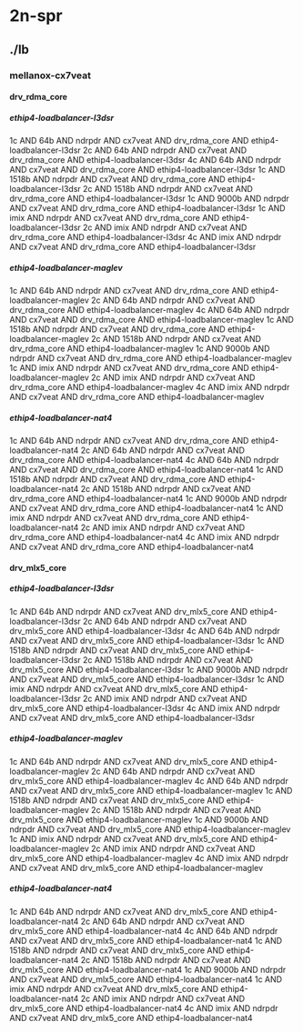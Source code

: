 # 2n-spr
## ./lb
### mellanox-cx7veat
#### drv_rdma_core
##### ethip4-loadbalancer-l3dsr
1c AND 64b AND ndrpdr AND cx7veat AND drv_rdma_core AND ethip4-loadbalancer-l3dsr
2c AND 64b AND ndrpdr AND cx7veat AND drv_rdma_core AND ethip4-loadbalancer-l3dsr
4c AND 64b AND ndrpdr AND cx7veat AND drv_rdma_core AND ethip4-loadbalancer-l3dsr
1c AND 1518b AND ndrpdr AND cx7veat AND drv_rdma_core AND ethip4-loadbalancer-l3dsr
2c AND 1518b AND ndrpdr AND cx7veat AND drv_rdma_core AND ethip4-loadbalancer-l3dsr
1c AND 9000b AND ndrpdr AND cx7veat AND drv_rdma_core AND ethip4-loadbalancer-l3dsr
1c AND imix AND ndrpdr AND cx7veat AND drv_rdma_core AND ethip4-loadbalancer-l3dsr
2c AND imix AND ndrpdr AND cx7veat AND drv_rdma_core AND ethip4-loadbalancer-l3dsr
4c AND imix AND ndrpdr AND cx7veat AND drv_rdma_core AND ethip4-loadbalancer-l3dsr
##### ethip4-loadbalancer-maglev
1c AND 64b AND ndrpdr AND cx7veat AND drv_rdma_core AND ethip4-loadbalancer-maglev
2c AND 64b AND ndrpdr AND cx7veat AND drv_rdma_core AND ethip4-loadbalancer-maglev
4c AND 64b AND ndrpdr AND cx7veat AND drv_rdma_core AND ethip4-loadbalancer-maglev
1c AND 1518b AND ndrpdr AND cx7veat AND drv_rdma_core AND ethip4-loadbalancer-maglev
2c AND 1518b AND ndrpdr AND cx7veat AND drv_rdma_core AND ethip4-loadbalancer-maglev
1c AND 9000b AND ndrpdr AND cx7veat AND drv_rdma_core AND ethip4-loadbalancer-maglev
1c AND imix AND ndrpdr AND cx7veat AND drv_rdma_core AND ethip4-loadbalancer-maglev
2c AND imix AND ndrpdr AND cx7veat AND drv_rdma_core AND ethip4-loadbalancer-maglev
4c AND imix AND ndrpdr AND cx7veat AND drv_rdma_core AND ethip4-loadbalancer-maglev
##### ethip4-loadbalancer-nat4
1c AND 64b AND ndrpdr AND cx7veat AND drv_rdma_core AND ethip4-loadbalancer-nat4
2c AND 64b AND ndrpdr AND cx7veat AND drv_rdma_core AND ethip4-loadbalancer-nat4
4c AND 64b AND ndrpdr AND cx7veat AND drv_rdma_core AND ethip4-loadbalancer-nat4
1c AND 1518b AND ndrpdr AND cx7veat AND drv_rdma_core AND ethip4-loadbalancer-nat4
2c AND 1518b AND ndrpdr AND cx7veat AND drv_rdma_core AND ethip4-loadbalancer-nat4
1c AND 9000b AND ndrpdr AND cx7veat AND drv_rdma_core AND ethip4-loadbalancer-nat4
1c AND imix AND ndrpdr AND cx7veat AND drv_rdma_core AND ethip4-loadbalancer-nat4
2c AND imix AND ndrpdr AND cx7veat AND drv_rdma_core AND ethip4-loadbalancer-nat4
4c AND imix AND ndrpdr AND cx7veat AND drv_rdma_core AND ethip4-loadbalancer-nat4
#### drv_mlx5_core
##### ethip4-loadbalancer-l3dsr
1c AND 64b AND ndrpdr AND cx7veat AND drv_mlx5_core AND ethip4-loadbalancer-l3dsr
2c AND 64b AND ndrpdr AND cx7veat AND drv_mlx5_core AND ethip4-loadbalancer-l3dsr
4c AND 64b AND ndrpdr AND cx7veat AND drv_mlx5_core AND ethip4-loadbalancer-l3dsr
1c AND 1518b AND ndrpdr AND cx7veat AND drv_mlx5_core AND ethip4-loadbalancer-l3dsr
2c AND 1518b AND ndrpdr AND cx7veat AND drv_mlx5_core AND ethip4-loadbalancer-l3dsr
1c AND 9000b AND ndrpdr AND cx7veat AND drv_mlx5_core AND ethip4-loadbalancer-l3dsr
1c AND imix AND ndrpdr AND cx7veat AND drv_mlx5_core AND ethip4-loadbalancer-l3dsr
2c AND imix AND ndrpdr AND cx7veat AND drv_mlx5_core AND ethip4-loadbalancer-l3dsr
4c AND imix AND ndrpdr AND cx7veat AND drv_mlx5_core AND ethip4-loadbalancer-l3dsr
##### ethip4-loadbalancer-maglev
1c AND 64b AND ndrpdr AND cx7veat AND drv_mlx5_core AND ethip4-loadbalancer-maglev
2c AND 64b AND ndrpdr AND cx7veat AND drv_mlx5_core AND ethip4-loadbalancer-maglev
4c AND 64b AND ndrpdr AND cx7veat AND drv_mlx5_core AND ethip4-loadbalancer-maglev
1c AND 1518b AND ndrpdr AND cx7veat AND drv_mlx5_core AND ethip4-loadbalancer-maglev
2c AND 1518b AND ndrpdr AND cx7veat AND drv_mlx5_core AND ethip4-loadbalancer-maglev
1c AND 9000b AND ndrpdr AND cx7veat AND drv_mlx5_core AND ethip4-loadbalancer-maglev
1c AND imix AND ndrpdr AND cx7veat AND drv_mlx5_core AND ethip4-loadbalancer-maglev
2c AND imix AND ndrpdr AND cx7veat AND drv_mlx5_core AND ethip4-loadbalancer-maglev
4c AND imix AND ndrpdr AND cx7veat AND drv_mlx5_core AND ethip4-loadbalancer-maglev
##### ethip4-loadbalancer-nat4
1c AND 64b AND ndrpdr AND cx7veat AND drv_mlx5_core AND ethip4-loadbalancer-nat4
2c AND 64b AND ndrpdr AND cx7veat AND drv_mlx5_core AND ethip4-loadbalancer-nat4
4c AND 64b AND ndrpdr AND cx7veat AND drv_mlx5_core AND ethip4-loadbalancer-nat4
1c AND 1518b AND ndrpdr AND cx7veat AND drv_mlx5_core AND ethip4-loadbalancer-nat4
2c AND 1518b AND ndrpdr AND cx7veat AND drv_mlx5_core AND ethip4-loadbalancer-nat4
1c AND 9000b AND ndrpdr AND cx7veat AND drv_mlx5_core AND ethip4-loadbalancer-nat4
1c AND imix AND ndrpdr AND cx7veat AND drv_mlx5_core AND ethip4-loadbalancer-nat4
2c AND imix AND ndrpdr AND cx7veat AND drv_mlx5_core AND ethip4-loadbalancer-nat4
4c AND imix AND ndrpdr AND cx7veat AND drv_mlx5_core AND ethip4-loadbalancer-nat4
